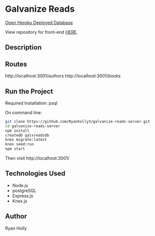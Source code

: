 # Galvanize Reads

[Open Heroku Deployed Database](https://shrouded-retreat-53312.herokuapp.com)

View repository for front-end [HERE](https://github.com/Ryanholly3/galvanize-reads-client).

## Description



## Routes
http://localhost:3001/authors
http://localhost:3001/books


## Run the Project
Required Installation:
psql

On command line:

```sh
git clone https://github.com/Ryanholly3/galvanize-reads-server.git
cd galvanize-reads-server
npm install
createdb galvreadsdb
knex migrate:latest
knex seed:run
npm start
```

Then visit http://localhost:3001/

## Technologies Used
* Node.js
* postgreSQL
* Express.js
* Knex.js

## Author
Ryan Holly
